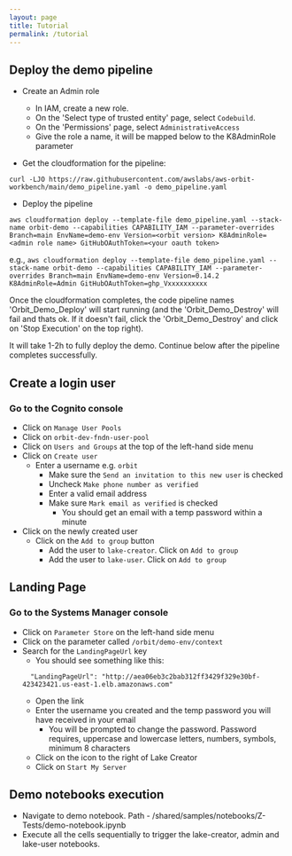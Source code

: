```yaml
---
layout: page
title: Tutorial
permalink: /tutorial
---
```

## Deploy the demo pipeline

- Create an Admin role
  - In IAM, create a new role.
  - On the 'Select type of trusted entity' page, select `Codebuild`.
  - On the 'Permissions' page, select `AdministrativeAccess`
  - Give the role a name, it will be mapped below to the K8AdminRole parameter

- Get the cloudformation for the pipeline:

`curl -LJO https://raw.githubusercontent.com/awslabs/aws-orbit-workbench/main/demo_pipeline.yaml -o demo_pipeline.yaml`

- Deploy the pipeline

`aws cloudformation deploy --template-file demo_pipeline.yaml --stack-name orbit-demo --capabilities CAPABILITY_IAM --parameter-overrides Branch=main EnvName=demo-env Version=<orbit version> K8AdminRole=<admin role name> GitHubOAuthToken=<your oauth token>`

e.g.,
`aws cloudformation deploy --template-file demo_pipeline.yaml --stack-name orbit-demo --capabilities CAPABILITY_IAM --parameter-overrides Branch=main EnvName=demo-env Version=0.14.2 K8AdminRole=Admin GitHubOAuthToken=ghp_Vxxxxxxxxxx`


Once the cloudformation completes, the code pipeline names 'Orbit_Demo_Deploy' will start running (and the 'Orbit_Demo_Destroy' will fail and thats ok. If it doesn't fail, click the 'Orbit_Demo_Destroy' and click on 'Stop Execution' on the top right).

It will take 1-2h to fully deploy the demo. Continue below after the pipeline completes successfully.

## Create a login user
### Go to the Cognito console
- Click on `Manage User Pools`
- Click on `orbit-dev-fndn-user-pool`
- Click on `Users and Groups` at the top of the left-hand side menu
- Click on `Create user`
  - Enter a username e.g. `orbit`
    - Make sure the `Send an invitation to this new user` is checked
    - Uncheck `Make phone number as verified`
    - Enter a valid email address
    - Make sure `Mark email as verified` is checked
      - You should get an email with a temp password within a minute
- Click on the newly created user
  - Click on the `Add to group` button
    - Add the user to `lake-creator`. Click on `Add to group`
    - Add the user to `lake-user`. Click on `Add to group`

## Landing Page
### Go to the Systems Manager console
- Click on `Parameter Store` on the left-hand side menu
- Click on the parameter called `/orbit/demo-env/context`
- Search for the `LandingPageUrl` key
  - You should see something like this:
  ```
    "LandingPageUrl": "http://aea06eb3c2bab312ff3429f329e30bf-423423421.us-east-1.elb.amazonaws.com"
  ```
  - Open the link
  - Enter the username you created and the temp password you will have received in your email
    - You will be prompted to change the password. Password requires, uppercase and lowercase letters, numbers, symbols, minimum 8 characters
  - Click on the icon to the right of Lake Creator
  - Click on `Start My Server`

## Demo notebooks execution
- Navigate to demo notebook. Path - /shared/samples/notebooks/Z-Tests/demo-notebook.ipynb
- Execute all the cells sequentially to trigger the lake-creator, admin and lake-user notebooks.
